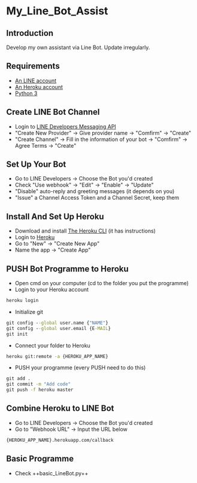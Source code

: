# My_Line_Bot_Assist
## Introduction
Develop my own assistant via Line Bot. Update irregularly.
## Requirements
- [An LINE account](https://line.me/en/)
- [An Heroku account](https://www.heroku.com)
- [Python 3](https://www.python.org/)
## Create LINE Bot Channel
- Login to [LINE Developers Messaging API](https://developers.line.biz/en/services/messaging-api/)
- "Create New Provider" -> Give provider name -> "Comfirm" -> "Create"
- "Create Channel" -> Fill in the information of your bot -> "Comfirm" -> Agree Terms -> "Create"
## Set Up Your Bot
- Go to LINE Developers -> Choose the Bot you'd created
- Check "Use webhook" -> "Edit" -> "Enable" -> "Update"
- "Disable" auto-reply and greeting messages (it depends on you)
- "Issue" a Channel Access Token and a Channel Secret, keep them
## Install And Set Up Heroku
- Download and install [The Heroku CLI](https://devcenter.heroku.com/articles/heroku-cli) (it has instructions)
- Login to [Heroku](https://www.heroku.com)
- Go to "New" -> "Create New App"
- Name the app -> "Create App" 
## PUSH Bot Programme to Heroku
- Open cmd on your computer (cd to the folder you put the programme)
- Login to your Heroku account
```cmd
heroku login
```
- Initialize git
```cmd
git config --global user.name {"NAME"}
git config --global user.email {E-MAIL}
git init
```
- Connect your folder to Heroku
```cmd
heroku git:remote -a {HEROKU_APP_NAME}
```
- PUSH your programme (every PUSH need to do this)
```cmd
git add .
git commit -m "Add code"
git push -f heroku master
```
## Combine Heroku to LINE Bot
- Go to LINE Developers -> Choose the Bot you'd created
- Go to "Webhook URL" -> Input the URL below
```cmd
{HEROKU_APP_NAME}.herokuapp.com/callback
```
## Basic Programme
- Check ++basic_LineBot.py++
